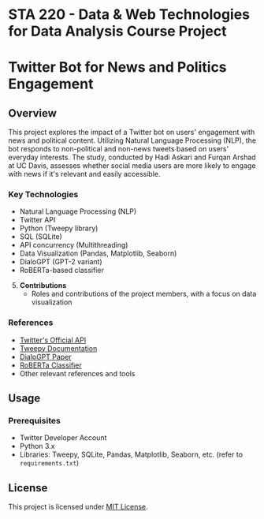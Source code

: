 # STA 220 - Data & Web Technologies for Data Analysis Course Project
 
# Twitter Bot for News and Politics Engagement

## Overview

This project explores the impact of a Twitter bot on users' engagement with news and political content. Utilizing Natural Language Processing (NLP), the bot responds to non-political and non-news tweets based on users' everyday interests. The study, conducted by Hadi Askari and Furqan Arshad at UC Davis, assesses whether social media users are more likely to engage with news if it's relevant and easily accessible.

### Key Technologies

- Natural Language Processing (NLP)
- Twitter API
- Python (Tweepy library)
- SQL (SQLite)
- API concurrency (Multithreading)
- Data Visualization (Pandas, Matplotlib, Seaborn)
- DialoGPT (GPT-2 variant)
- RoBERTa-based classifier

5. **Contributions**
   - Roles and contributions of the project members, with a focus on data visualization

### References
- [Twitter's Official API](https://developer.twitter.com/en/docs/twitter-api)
- [Tweepy Documentation](https://docs.tweepy.org/en/stable/)
- [DialoGPT Paper](https://arxiv.org/abs/1911.00536)
- [RoBERTa Classifier](https://github.com/anshuman23/political-classifier)
- Other relevant references and tools


## Usage

### Prerequisites
- Twitter Developer Account
- Python 3.x
- Libraries: Tweepy, SQLite, Pandas, Matplotlib, Seaborn, etc. (refer to `requirements.txt`)

## License

This project is licensed under [MIT License](LICENSE).


